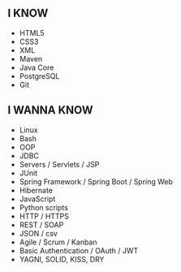 ## I KNOW
- HTML5
- CSS3
- XML
- Maven
- Java Core
- PostgreSQL
- Git
## I WANNA KNOW
- Linux
- Bash
- OOP
- JDBC
- Servers / Servlets / JSP
- JUnit
- Spring Framework / Spring Boot / Spring Web
- Hibernate
- JavaScript
- Python scripts
- HTTP / HTTPS
- REST / SOAP
- JSON / csv
- Agile / Scrum / Kanban
- Basic Authentication / OAuth / JWT
- YAGNI, SOLID, KISS, DRY
